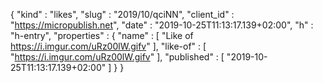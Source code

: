 {
  "kind" : "likes",
  "slug" : "2019/10/qciNN",
  "client_id" : "https://micropublish.net",
  "date" : "2019-10-25T11:13:17.139+02:00",
  "h" : "h-entry",
  "properties" : {
    "name" : [ "Like of https://i.imgur.com/uRz00lW.gifv" ],
    "like-of" : [ "https://i.imgur.com/uRz00lW.gifv" ],
    "published" : [ "2019-10-25T11:13:17.139+02:00" ]
  }
}
